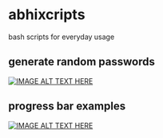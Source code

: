 # abhixcripts
bash scripts for everyday usage

## generate random passwords
[![IMAGE ALT TEXT HERE](https://img.youtube.com/vi/UWRvSbl1B90/0.jpg)](https://youtu.be/UWRvSbl1B90)

## progress bar examples
[![IMAGE ALT TEXT HERE](https://github.com/come2abhi/abhixcripts/blob/master/images/progress3.png)](https://youtu.be/QuKuAUNcyvM)

